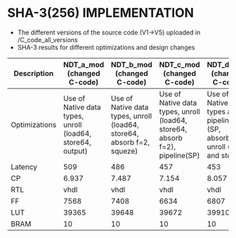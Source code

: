 # SHA-3(256) IMPLEMENTATION
* The different versions of the source code (V1->V5) uploaded in /C_code_all_versions
* SHA-3 results for different optimizations and design changes

|Description  |  NDT_a_mod (changed C-code) | NDT_b_mod (changed C-code) | NDT_c_mod (changed C-code) | NDT_d_mod (changed C-code) | No optimization|NDT_Modified Code Area Optimization|SepFunc|SepFunc_partial|SepFunc_partial_NDT_c_mod|SepFunc_NDT_c_mod|
|-------------|-----------------|---------------|---------------|---------------|-----------------|--------------|---------------|---------------|-----------------|--------------|
|Optimizations|Use of Native data types, unroll (load64, store64, output)|Use of Native data types, unroll (load64, store64, absorb f=2, squeze)|Use of Native data types, unroll (load64, store64, absorb f=2), pipeline(SP)|Use of Native Data types and pipeline (SP, absorb), unroll (load and store)|no optimization|Same as NDT_c_mod|Seprate Function for KeccakStatePermute (No directives)|Partial function for KeccakStatePermution (No directives)|directives of NDT_c_mod|directives of NDT_c_mod|
| Latency     | 509             | 486           |457            |453            |   2343          |492     |2032            |904            |   469      |1477    |
| CP          | 6.937           | 7.487         |7.154          | 8.057         |   4.996         |7.514   |9.743           |6.352          |   6.352    |8.856   |
| RTL         | vhdl            | vhdl          | vhdl          | vhdl          |    vhdl         |vhdl    |vhdl            |vhdl           |   vhdl     |vhdl    |
| FF          |7568             | 7408          | 6634          | 6807          |    7529         |6638    |11855           |6865           |   6634     |13388   |
| LUT         | 39365           | 39648         | 39672         | 39910         |    21234        |21694   |16484           |19563          |   19731    |16341   |
| BRAM        | 10              | 10            |  10           | 10            | 3               |10      |18              |18             |   10       |18      |
